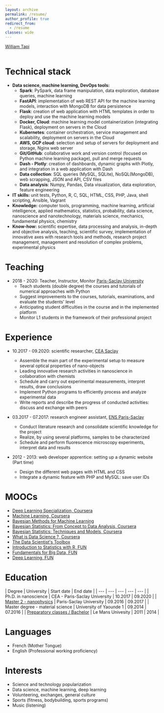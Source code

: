 ```yaml
---
layout: archive
permalink: /resume/
author_profile: true
redirect_from:
  - /resume
classes: wide
---
```


<style>
.button {
  display: inline-block;
  padding: 15px 25px;
  font-size: 24px;
  cursor: pointer;
  text-align: center;
  text-decoration: none;
  outline: none;
  color: #fff;
  background-color: #7187bd;
  border: none;
  border-radius: 15px;
  box-shadow: 0 9px #999;
}

.button:hover {background-color: #7187bd}

.button:active {
  background-color: #7187bd;
  box-shadow: 0 5px #666;
  transform: translateY(4px);
}
</style

<script type="text/javascript" src="https://platform.linkedin.com/badges/js/profile.js" async defer></script>


<div class="LI-profile-badge"  data-version="v1" data-size="medium" data-locale="fr_FR" data-type="horizontal" data-theme="light" data-vanity="william-b-djampa-tapi-a2a17b110"><a class="LI-simple-link" href='https://www.linkedin.com/in/william-b-djampa-tapi-a2a17b110?trk=profile-badge'>William Tapi</a></div>

<br>

# Technical stack

- **Data science, machine learning, DevOps tools:**
  - **Spark**: PySpark, data frame manipulation, data exploration, database queries, machine learning
  - **FastAPI**: implementation of web REST API for the machine learning models, interaction with MongoDB for data persistence
  - **Flask**: creation of web application with HTML templates in order to deploy and use the machine learning models
  - **Docker, Cloud**: machine learning model containerization (integrating Flask), deployment on servers in the Cloud
  - **Kubernetes**: container orchestration, service management and scalability, deployment on servers in the Cloud
  - **AWS, GCP cloud**: selection and setup of servers for deployment and storage, Nginx web server
  - **Git/GitHub**: collaborative work and version control (focused on Python machine learning package), pull and merge requests
  - **Dash - Plotly**: creation of dashboards, dynamic graphs with Plotly, and integration in a web application with Dash
  - **Data collection**: SQL queries (MySQL, SQLite), NoSQL(MongoDB), web scrapping, JSON and API, CSV files
  - **Data analysis**: Numpy, Pandas, Data visualization, data exploration, feature engineering
- **IT skills:** unit tests, Python, R, C, SQL, HTML, CSS, PHP, Java, shell scripting, Ansible, Vagrant
- **Knowledge:** computer tools, programming, machine learning, artificial intelligence, applied mathematics, statistics, probability, data science, nanoscience and nanotechnology, materials science, mechanics, fundamental physics, chemistry
- **Know-how:** scientific expertise, data processing and analysis, in-depth and objective analysis, teaching, scientific survey, implementation of innovative axes with research tools and methods, research project management, management and resolution of complex problems, experimental physics

# Teaching

- 2018 - 2020: Teacher, Instructor, Monitor [Paris-Saclay University](www.universite-paris-saclay.fr)
  - Teach students (double degree) the courses and tutorials of numerical approaches with Python
  - Suggest improvements to the courses, tutorials, examinations, and evaluate the students' level
  - Anticipating student difficulties in the course and in the implemented platform
  - Monitor L1 students in the framework of their professional project


# Experience

- 10.2017 - 09.2020: scientific researcher, [CEA Saclay](http://iramis.cea.fr/spec/LEPO/)
  - Assemble the main part of the experimental setup to measure several optical properties of nano-objects
  - Leading innovative research activities in nanoscience in collaboration with chemists
  - Schedule and carry out experimental measurements, interpret results, draw conclusions
  - Implement Python programs to efficiently process and analyze experimental data
  - Write reports and describe the progress of conducted activities: discuss and exchange with peers

- 03.2017 - 07.2017: research engineer assistant, [ENS Paris-Saclay](https://ens-paris-saclay.fr)
  - Conduct literature research and consolidate scientific knowledge for the project
  - Realize, by using several platforms, samples to be characterized
  - Schedule and perform fluorescence microscopy experiments, interpret data and results

- 2012 - 2013: web developer apprentice: setting up a dynamic website (Part time)
  - Design the different web pages with HTML and CSS
  - Integrate a dynamic feature with PHP and MySQL: save user IDs


# MOOCs

- [Deep Learning Specialization, Coursera](https://www.coursera.org/account/accomplishments/specialization/F7KBTVAVUYN7)
- [Machine Learning, Coursera](https://www.coursera.org/account/accomplishments/verify/3QT9RTQ9TBHR)
- [Bayesian Methods for Machine Learning](https://www.coursera.org/account/accomplishments/verify/NZMJDBSXG9WB)
- [Bayesian Statistics: From Concept to Data Analysis, Coursera](https://www.coursera.org/account/accomplishments/verify/FGYGUABEEWTC)
- [Bayesian Statistics: Techniques and Models, Coursera](https://www.coursera.org/account/accomplishments/verify/C4BBQ63X5MD9)
- [What is Data Science ?, Coursera](https://www.coursera.org/account/accomplishments/verify/FLGGCVRB36UV)
- [The Data Scientist's Toolbox](https://www.coursera.org/account/accomplishments/verify/HTG6URM66FPJ)
- [Introduction to Statistics with R, FUN](https://www.fun-mooc.fr/media/attestations/attestation_suivi_course-v1:ParisSaclay+71007+session14_504d8da6cac2ff1d2b433062bb6476a0.pdf)
- [Fundamentals for Big Data, FUN](https://www.fun-mooc.fr/media/attestations/attestation_suivi_course-v1:MinesTelecom+04006+session10_b8dbe3019f5b7e0c7068ca5a32bc581e.pdf)
- [Deep Learning, FUN](https://www.fun-mooc.fr/media/attestations/attestation_suivi_course-v1:CNAM+01031+session02_2459390e9216a4f213eb9283640448c9.pdf)

# Education

| Degree | University | Start date | End date |
| --- | --- | --- | --- | --- |
| Ph.D. in nanoscience | CEA - Paris-Saclay University | 10.2017 | 09.2020 |
| [Master 2 - nanophysics](http://www.nanosciences.universite-paris-saclay.fr/master-nanosciences-u-psud.jimdofree.com/index.html) | Paris-Saclay University | 09.2016 | 09.2017 |
| Master degree - material science | University of Yaounde 1 | 09.2014 | 07.2016 |
| [Preparatory classes / Bachelor](http://sciences.univ-lemans.fr/) | Le Mans Univesity | 2011 | 2014 |


# Languages

- French (Mother Tongue)
- English (Professional working proficiency)

# Interests

- Science and technology popularization
- Data science, machine learning, deep learning
- Volunteering, exchanges, general culture
- Sports (fitness, bodybuilding, sports programs)
- Music (listening)
